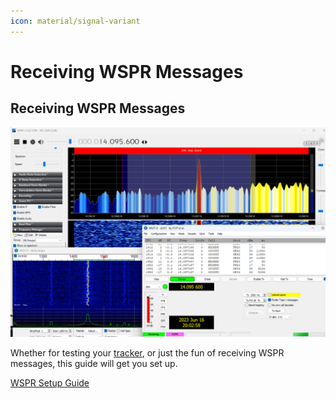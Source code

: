 ```yaml
---
icon: material/signal-variant
---
```


# Receiving WSPR Messages

## Receiving WSPR Messages

![](receiving.png)

Whether for testing your [tracker](/tracker), or just the fun of receiving WSPR messages, this guide will get you set up.

[WSPR Setup Guide](https://docs.google.com/document/d/1H-smaTDMAI-xivRdf6qwDRPtaUUaPjmTi5TplS3l9pk)